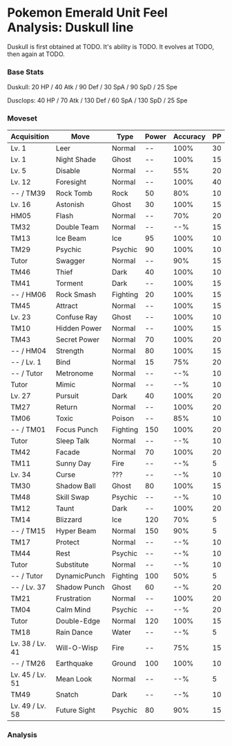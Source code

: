 # Pokemon Emerald Unit Feel Analysis: Duskull line

Duskull is first obtained at TODO. It's ability is TODO. It evolves at TODO, then again at TODO.

### Base Stats

Duskull: 20 HP / 40 Atk / 90 Def / 30 SpA / 90 SpD / 25 Spe

Dusclops: 40 HP / 70 Atk / 130 Def / 60 SpA / 130 SpD / 25 Spe

### Moveset

|Acquisition    |Move        |Type    |Power|Accuracy|PP |
|---            |---         |---     |---  |---     |---|
|Lv. 1          |Leer        |Normal  |--   |100%    |30 |
|Lv. 1          |Night Shade |Ghost   |--   |100%    |15 |
|Lv. 5          |Disable     |Normal  |--   |55%     |20 |
|Lv. 12         |Foresight   |Normal  |--   |100%    |40 |
|-- / TM39      |Rock Tomb   |Rock    |50   |80%     |10 |
|Lv. 16         |Astonish    |Ghost   |30   |100%    |15 |
|HM05           |Flash       |Normal  |--   |70%     |20 |
|TM32           |Double Team |Normal  |--   |--%     |15 |
|TM13           |Ice Beam    |Ice     |95   |100%    |10 |
|TM29           |Psychic     |Psychic |90   |100%    |10 |
|Tutor          |Swagger     |Normal  |--   |90%     |15 |
|TM46           |Thief       |Dark    |40   |100%    |10 |
|TM41           |Torment     |Dark    |--   |100%    |15 |
|-- / HM06      |Rock Smash  |Fighting|20   |100%    |15 |
|TM45           |Attract     |Normal  |--   |100%    |15 |
|Lv. 23         |Confuse Ray |Ghost   |--   |100%    |10 |
|TM10           |Hidden Power|Normal  |--   |100%    |15 |
|TM43           |Secret Power|Normal  |70   |100%    |20 |
|-- / HM04      |Strength    |Normal  |80   |100%    |15 |
|-- / Lv. 1     |Bind        |Normal  |15   |75%     |20 |
|-- / Tutor     |Metronome   |Normal  |--   |--%     |10 |
|Tutor          |Mimic       |Normal  |--   |--%     |10 |
|Lv. 27         |Pursuit     |Dark    |40   |100%    |20 |
|TM27           |Return      |Normal  |--   |100%    |20 |
|TM06           |Toxic       |Poison  |--   |85%     |10 |
|-- / TM01      |Focus Punch |Fighting|150  |100%    |20 |
|Tutor          |Sleep Talk  |Normal  |--   |--%     |10 |
|TM42           |Facade      |Normal  |70   |100%    |20 |
|TM11           |Sunny Day   |Fire    |--   |--%     |5  |
|Lv. 34         |Curse       |???     |--   |--%     |10 |
|TM30           |Shadow Ball |Ghost   |80   |100%    |15 |
|TM48           |Skill Swap  |Psychic |--   |--%     |10 |
|TM12           |Taunt       |Dark    |--   |100%    |20 |
|TM14           |Blizzard    |Ice     |120  |70%     |5  |
|-- / TM15      |Hyper Beam  |Normal  |150  |90%     |5  |
|TM17           |Protect     |Normal  |--   |--%     |10 |
|TM44           |Rest        |Psychic |--   |--%     |10 |
|Tutor          |Substitute  |Normal  |--   |--%     |10 |
|-- / Tutor     |DynamicPunch|Fighting|100  |50%     |5  |
|-- / Lv. 37    |Shadow Punch|Ghost   |60   |--%     |20 |
|TM21           |Frustration |Normal  |--   |100%    |20 |
|TM04           |Calm Mind   |Psychic |--   |--%     |20 |
|Tutor          |Double-Edge |Normal  |120  |100%    |15 |
|TM18           |Rain Dance  |Water   |--   |--%     |5  |
|Lv. 38 / Lv. 41|Will-O-Wisp |Fire    |--   |75%     |15 |
|-- / TM26      |Earthquake  |Ground  |100  |100%    |10 |
|Lv. 45 / Lv. 51|Mean Look   |Normal  |--   |--%     |5  |
|TM49           |Snatch      |Dark    |--   |--%     |10 |
|Lv. 49 / Lv. 58|Future Sight|Psychic |80   |90%     |15 |

### Analysis